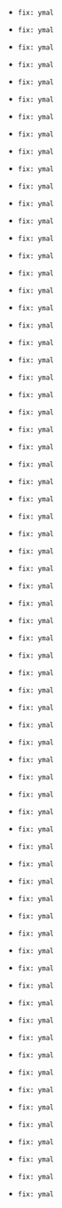 
- ```fix: ymal```


- ```fix: ymal```


- ```fix: ymal```


- ```fix: ymal```


- ```fix: ymal```


- ```fix: ymal```


- ```fix: ymal```


- ```fix: ymal```


- ```fix: ymal```


- ```fix: ymal```


- ```fix: ymal```


- ```fix: ymal```


- ```fix: ymal```


- ```fix: ymal```


- ```fix: ymal```


- ```fix: ymal```


- ```fix: ymal```


- ```fix: ymal```


- ```fix: ymal```


- ```fix: ymal```


- ```fix: ymal```


- ```fix: ymal```


- ```fix: ymal```


- ```fix: ymal```


- ```fix: ymal```


- ```fix: ymal```


- ```fix: ymal```


- ```fix: ymal```


- ```fix: ymal```


- ```fix: ymal```


- ```fix: ymal```


- ```fix: ymal```


- ```fix: ymal```


- ```fix: ymal```


- ```fix: ymal```


- ```fix: ymal```


- ```fix: ymal```


- ```fix: ymal```


- ```fix: ymal```


- ```fix: ymal```


- ```fix: ymal```


- ```fix: ymal```


- ```fix: ymal```


- ```fix: ymal```


- ```fix: ymal```


- ```fix: ymal```


- ```fix: ymal```


- ```fix: ymal```


- ```fix: ymal```


- ```fix: ymal```


- ```fix: ymal```


- ```fix: ymal```


- ```fix: ymal```


- ```fix: ymal```


- ```fix: ymal```


- ```fix: ymal```


- ```fix: ymal```


- ```fix: ymal```


- ```fix: ymal```


- ```fix: ymal```


- ```fix: ymal```


- ```fix: ymal```


- ```fix: ymal```


- ```fix: ymal```


- ```fix: ymal```


- ```fix: ymal```


- ```fix: ymal```


- ```fix: ymal```


- ```fix: ymal```

